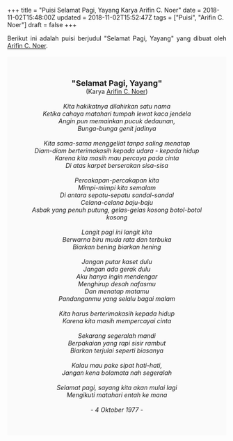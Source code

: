 +++
title = "Puisi Selamat Pagi, Yayang Karya Arifin C. Noer"
date = 2018-11-02T15:48:00Z
updated = 2018-11-02T15:52:47Z
tags = ["Puisi", "Arifin C. Noer"]
draft = false
+++

<div dir="ltr" style="text-align: left;" trbidi="on"><div dir="ltr" style="text-align: left;" trbidi="on"><div dir="ltr" style="text-align: left;" trbidi="on"><div style="text-align: justify;">Berikut ini adalah puisi berjudul "Selamat Pagi, Yayang" yang dibuat oleh <a href="https://ensiklopedia.kemdikbud.go.id/sastra/artikel/Arifin_C_Noer" target="_blank">Arifin C. Noer</a>. </div><br /><div style="background: #FAFAFA; font-size: 14px; height: auto; margin: 0 auto; padding: 50px; text-align: center; width: auto;"><span style="font-size: 18px;"><b>"Selamat Pagi, Yayang"</b></span><br />(Karya <a href="https://www.sekata.web.id/tags/arifin-c.-noer" target="_blank">Arifin C. Noer</a>)<br /><br /><i>Kita hakikatnya dilahirkan satu nama</i><br /><i>Ketika cahaya matahari tumpah lewat kaca jendela</i><br /><i>Angin pun memainkan pucuk dedaunan,</i><br /><i>Bunga-bunga genit jadinya</i><br /><br /><i>Kita sama-sama menggeliat tanpa saling menatap</i><br /><i>Diam-diam berterimakasih kepada udara - kepada hidup</i><br /><i>Karena kita masih mau percaya pada cinta</i><br /><i>Di atas karpet berserakan sisa-sisa</i><br /><br /><i>Percakapan-percakapan kita</i><br /><i>Mimpi-mimpi kita semalam</i><br /><i>Di antara sepatu-sepatu sandal-sandal</i><br /><i>Celana-celana baju-baju</i><br /><i>Asbak yang penuh putung, gelas-gelas kosong botol-botol kosong</i><br /><br /><i>Langit pagi ini langit kita</i><br /><i>Berwarna biru muda rata dan terbuka</i><br /><i>Biarkan bening biarkan hening</i><br /><br /><i>Jangan putar kaset dulu</i><br /><i>Jangan ada gerak dulu</i><br /><i>Aku hanya ingin mendengar</i><br /><i>Menghirup desah nafasmu</i><br /><i>Dan menatap matamu</i><br /><i>Pandanganmu yang selalu bagai malam</i><br /><br /><i>Kita harus berterimakasih kepada hidup</i><br /><i>Karena kita masih mempercayai cinta</i><br /><br /><i>Sekarang segeralah mandi</i><br /><i>Berpakaian yang rapi sisir rambut</i><br /><i>Biarkan terjulai seperti biasanya</i><br /><br /><i>Kalau mau pake sipat hati-hati,</i><br /><i>Jangan kena bolamata nah segeralah</i><br /><br /><i>Selamat pagi, sayang kita akan mulai lagi</i><br /><i>Mengikuti matahari entah ke mana</i><br /><br /><i>- 4 Oktober 1977 -</i></div></div></div></div>
